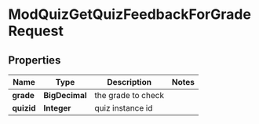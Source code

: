 

# ModQuizGetQuizFeedbackForGradeRequest


## Properties

| Name | Type | Description | Notes |
|------------ | ------------- | ------------- | -------------|
|**grade** | **BigDecimal** | the grade to check |  |
|**quizid** | **Integer** | quiz instance id |  |



